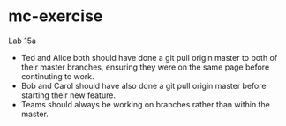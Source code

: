 # mc-exercise
Lab 15a

- Ted and Alice both should have done a git pull origin master to both of their master branches, ensuring they were on the same page before continuting to work.
- Bob and Carol should have also done a git pull origin master before starting their new feature.
- Teams should always be working on branches rather than within the master.
